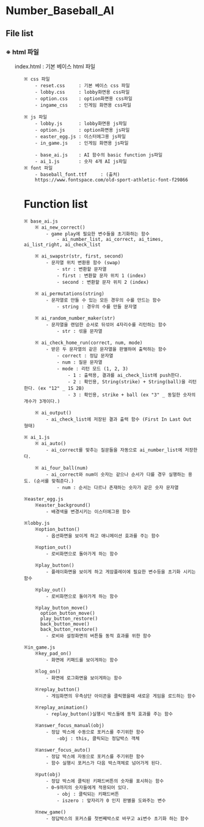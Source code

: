 # Number_Baseball_AI

## File list
### ※ html 파일
<ul> index.html    : 기본 베이스 html 파일
<ul>

    ※ css 파일
        - reset.css     : 기본 베이스 css 파일
        - lobby.css     : lobby화면용 css파일
        - option.css    : option화면용 css파일
        - ingame_css    : 인게임 화면용 css파일

    ※ js 파일
        - lobby.js      : lobby화면용 js파일
        - option.js     : option화면용 js파일
        - easter_egg.js : 이스터에그용 js파일
        - in_game.js    : 인게임 화면용 js파일

        - base_ai.js    : AI 함수의 basic function js파일
        - ai_1.js       : 숫자 4개 AI js파일
    ※ font 파일
        - baseball_font.ttf     : (출처)
        https://www.fontspace.com/old-sport-athletic-font-f29866


# Function list
    ※ base_ai.js
        ※ ai_new_correct()
            - game play에 필요한 변수들을 초기화하는 함수
                - ai_number_list, ai_correct, ai_times, ai_list_right, ai_check_list
        
        ※ ai_swapstr(str, first, second)
            - 문자열 위치 변환용 함수 (swap)
                - str : 변환할 문자열
                - first : 변환할 문자 위치 1 (index)
                - second : 변환할 문자 위치 2 (index)
                
        ※ ai_permutations(string)
            - 문자열로 만들 수 있는 모든 경우의 수를 만드는 함수
                - string : 경우의 수를 만들 문자열

        ※ ai_random_number_maker(str)
            - 문자열을 랜덤한 순서로 뒤섞어 4자리수를 리턴하는 함수
                - str : 섞을 문자열
                
        ※ ai_check_home_run(correct, num, mode)
            - 받은 두 문자열의 같은 문자열을 판별하여 출력하는 함수
                - correct : 정답 문자열
                - num : 질문 문자열
                - mode : 리턴 모드 (1, 2, 3)
                    - 1 : 출력용, 결과를 ai_check_list에 push한다.
                    - 2 : 확인용, String(strike) + String(ball)을 리턴한다. (ex "12" _ 1S 2B)
                    - 3 : 확인용, strike + ball (ex "3" _ 동일한 숫자의 개수가 3개이다.)

        ※ ai_output()
            - ai_check_list에 저장된 결과 출력 함수 (First In Last Out 형태)

    ※ ai_1.js
        ※ ai_auto()
            - ai_correct를 맞추는 질문들을 자동으로 ai_number_list에 저장한다.
        
        ※ ai_four_ball(num)
            - ai_correct와 num이 숫자는 같으나 순서가 다를 경우 실행하는 용도. (순서를 맞춰준다.)
                - num : 순서는 다르나 존재하는 숫자가 같은 숫자 문자열
    
    ※easter_egg.js
        ※easter_background()
            - 배경색을 변경시키는 이스터에그용 함수
    
    ※lobby.js
        ※option_button()
            - 옵션화면을 보이게 하고 애니메이션 효과를 주는 함수
            
        ※option_out()
            - 로비화면으로 돌아가게 하는 함수

        ※play_button()
            - 플레이화면을 보이게 하고 게암플레이에 필요한 변수등을 초기화 시키는 함수

        ※play_out()
            - 로비화면으로 돌아가게 하는 함수
            
        ※play_button_move()
          option_button_move()
          play_button_restore()
          back_button_move()
          back_button_restore()
            - 로비와 설정화면의 버튼들 동적 효과를 위한 함수

    ※in_game.js    
        ※key_pad_on()
            - 화면에 키패드를 보이게하는 함수

        ※log_on()
            - 화면에 로그화면을 보이게하는 함수

        ※replay_button()
            - 게임화면의 우측상단 아이콘을 클릭했을때 새로운 게임을 로드하는 함수

        ※replay_animation()
            - replay_button()실행시 박스들에 동적 효과를 주는 함수
        
        ※answer_focus_manual(obj)
            - 정답 박스에 수동으로 포커스를 주기위한 함수
                -obj : this, 클릭되는 정답박스 객체
        
        ※answer_focus_auto()
            - 정답 박스에 자동으로 포커스를 주기위한 함수
            - 함수 실행시 포커스가 다음 박스객체로 넘어가게 된다.
        
        ※put(obj)
            - 정답 박스에 클릭된 키패드버튼의 숫자를 표시하는 함수
            - 0~9까지의 숫자들에게 적용되어 있다.
                - obj : 클릭되는 키패드버튼
                - iszero : 앞자리가 0 인지 판별을 도와주는 변수
        
        ※new_game()
            - 정답박스의 포커스를 첫번째박스로 바꾸고 ai변수 초기화 하는 함수
